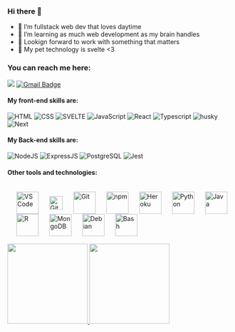 
### Hi there 👋

- 🔭 I’m fullstack web dev that loves daytime
- 🌱 I’m learning as much web development as my brain handles
- 👯 Lookign forward to work with something that matters
- 💬 My pet technology is svelte <3

### You can reach me here:
[<img src="https://img.shields.io/badge/LinkedIn-0077B5?style=for-the-badge&logo=linkedin&logoColor=white" />](https://www.linkedin.com/in/yohanlopes/)
[![Gmail Badge](https://img.shields.io/badge/Gmail-D14836?style=for-the-badge&logo=gmail&logoColor=white)](mailto:yohan.rodrigues@ccc.ufcg.edu.br)


#### My **front-end** skills are:
![HTML](https://img.shields.io/badge/HTML5-E34F26?style=for-the-badge&logo=html5&logoColor=white) 
![CSS](https://img.shields.io/badge/CSS3-1572B6?style=for-the-badge&logo=css3&logoColor=white)
![SVELTE](https://img.shields.io/static/v1?label=Svelte&message=v3&color=AA1E1E&style=for-the-badge&logo=svelte)
![JavaScript](https://img.shields.io/badge/JavaScript-F7DF1E?style=for-the-badge&logo=javascript&logoColor=black)
![React](https://img.shields.io/badge/React-20232A?style=for-the-badge&logo=react&logoColor=61DAFB)
![Typescript](https://img.shields.io/badge/TypeScript-2D79C7?style=for-the-badge&logo=typescript&logoColor=white)
![husky](https://img.shields.io/badge/Cypress-182534?style=for-the-badge)
![Next](https://img.shields.io/badge/Next.JS-191919?style=for-the-badge&logo=next.js&logoColor=white)

#### My **Back-end** skills are:

![NodeJS](https://img.shields.io/badge/Node.js-43853D?style=for-the-badge&logo=node.js&logoColor=white)
![ExpressJS](https://img.shields.io/badge/Express.js-404D59?style=for-the-badge&logo=express&logoColor=white)
![PostgreSQL](https://img.shields.io/badge/PostgreSQL-316192?style=for-the-badge&logo=postgresql&logoColor=white)
![Jest](https://img.shields.io/badge/Jest-C21325?style=for-the-badge&logo=jest&logoColor=white)

#### Other tools and technologies:
<div style="display: inline_block"><br>
  <img  style="margin-left: 20px" align="center" title="VS Code" alt="VS Code" width="50" src="https://cdn.jsdelivr.net/gh/devicons/devicon/icons/vscode/vscode-original.svg" />
  <img style="margin-left: 20px" align="center" title="GitHub" alt="GitHub" height="30" width="30" src="https://github.githubassets.com/favicons/favicon-dark.png">
  <img style="margin-left: 20px" align="center" title="Git" alt="Git" width="50" src="https://cdn.jsdelivr.net/gh/devicons/devicon/icons/git/git-original.svg">
  <img style="margin-left: 20px" align="center" title="yarn" alt="npm" width="50" src="https://cdn.jsdelivr.net/gh/devicons/devicon/icons/yarn/yarn-original.svg">
  <img style="margin-left: 20px" align="center" title="Heroku" alt="Heroku" width="50" src="https://cdn.jsdelivr.net/gh/devicons/devicon/icons/heroku/heroku-plain.svg" />
  <img style="margin-left: 20px" align="center" title="Python" alt="Python" width="50" src="https://cdn.jsdelivr.net/gh/devicons/devicon/icons/python/python-original.svg" />
  <img style="margin-left: 20px" align="center" title="Java" alt="Java" width="50" src="https://cdn.jsdelivr.net/gh/devicons/devicon/icons/java/java-original.svg" />
  <img style="margin-left: 20px" align="center" title="R" alt="R" width="50" src="https://cdn.jsdelivr.net/gh/devicons/devicon/icons/r/r-original.svg" />
  <img style="margin-left: 20px" align="center" title="MongoDB" alt="MongoDB" width="50" src="https://cdn.jsdelivr.net/gh/devicons/devicon/icons/mongodb/mongodb-original.svg" />
    <img style="margin-left: 20px" align="center" title="Debian" alt="Debian" width="50" src="https://cdn.jsdelivr.net/gh/devicons/devicon/icons/debian/debian-original.svg" />
      <img style="margin-left: 20px" align="center" title="Bash" alt="Bash" width="50" src="https://cdn.jsdelivr.net/gh/devicons/devicon/icons/bash/bash-original.svg" />
  <br />
  <br />
</div>


<div>
  <a href="https://www.linkedin.com/in/yohanlopes/" target="_blank">
  <img height="180em" src ="https://github-readme-stats.vercel.app/api?username=YoYolops&show_icons=true&theme=gotham"/>
  <img height="180em" src ="https://github-readme-stats.vercel.app/api/top-langs/?username=YoYolops&layout=compact&theme=gotham"/>
</div>
